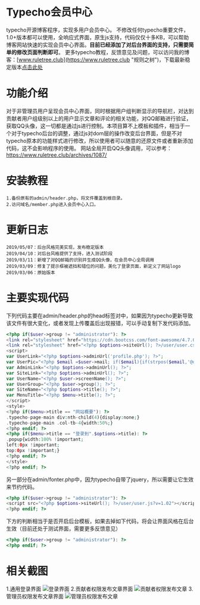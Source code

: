 # Typecho会员中心

typecho开源博客程序，实现多用户会员中心。
不修改任何typecho重要文件，1.0+版本都可以使用，全响应式界面，原生js支持，代码仅仅十多KB，可以帮助博客网站快速的实现会员中心界面。**目前已经添加了对后台界面的支持，只需要简单的修改页面判断即可**。
更多typecho教程，反馈意见及问题，可以访问我的博客：[www.ruletree.club](https://www.ruletree.club "规则之树")，下载最新稳定版本[点击此处](https://github.com/buxia97/Typecho-user/releases/download/v1.10/TypechoUser-release.tar.gz "TypechoUser-release.tar.gz") 

# 功能介绍

对于非管理员用户呈现会员中心界面，同时根据用户组判断显示的导航栏，对达到贡献者用户组级别以上的用户显示文章和评论的相关功能，对QQ邮箱进行验证，获取QQ头像，这一切都是通过js进行控制。本项目算不上模板和插件，相当于一个对于typecho后台的调整，通过js对dom层的操作改变后台界面，但是不对typecho原本的功能样式进行修改，所以使用者可以随意的还原文件或者重新添加代码，这不会影响程序的使用。
网站全局开启QQ头像调用，可以参考：https://www.ruletree.club/archives/1087/

# 安装教程

	1.备份原有的admin/header.php，将文件覆盖到根目录。
	2.访问域名/member.php进入会员中心入口。

# 更新日志

	2019/05/07：后台风格完美实现，发布稳定版本
	2019/04/10：对后台风格提供了支持，进入测试阶段
	2019/03/11：新增了对QQ邮箱的识别并生成QQ头像，在会员中心全局调用
	2019/03/09：修复了提示框被遮挡和错位的问题，美化了登录页面，新定义了网站logo
	2019/03/06：原始版本

# 主要实现代码

下列代码主要在admin/header.php的head标签对中，如果因为typecho更新导致该文件有很大变化，或者发现上传覆盖后出现报错，可以手动复制下发代码添加。
``` php
<?php if($user->group != "administrator"): ?>
<link rel="stylesheet" href="https://cdn.bootcss.com/font-awesome/4.7.0/css/font-awesome.css">
<link rel="stylesheet" href="<?php $options->siteUrl(); ?>/user/user.css?v=1.10">
<script>
var UserLink="<?php $options->adminUrl('profile.php'); ?>";
var UserPic="<?php $email =$user->mail; if($email){if(strpos($email,'@qq.com') !==false){$email=str_replace('@qq.com','',$email);echo '//q1.qlogo.cn/g?b=qq&nk='.$email.'&';}else{$email= md5($email);echo '//cdn.v2ex.com/gravatar/'.$email.'?';}}else{echo '//cdn.v2ex.com/gravatar/null?';} ?>";
var AdminLink="<?php $options->adminUrl(); ?>";
var SiteLink="<?php $options->adminUrl(); ?>";
var UserName="<?php $user->screenName(); ?>";
var UserGroup="<?php $user->group(); ?>";
var SiteName="<?php $options->title(); ?>";
var MenuTitle="<?php $menu->title(); ?>";
</script>
<style>
<?php if($menu->title == "网站概要"): ?>
.typecho-page-main div:nth-child(4){display:none;}
.typecho-page-main .col-tb-4{width:50%;}
<?php endif; ?>
<?php if($menu->title == "登录到".$options->title): ?>
.popup{width:100% !important;
left:0px !important;
top:0px !important;}
<?php endif; ?>
</style>
<?php endif; ?>
```

另一部分在admin/fonter.php中，因为typecho自带了jquery，所以需要让它生效来节约代码。
``` php
<?php if($user->group != "administrator"): ?>
<script src="<?php $options->siteUrl(); ?>/user/user.js?v=1.02"></script>
<?php endif; ?>
```
下方的判断相当于是否开启后台模板，如果去掉如下代码，将会让界面风格在后台生效（目前还处于测试界面，需要更多反馈意见）
``` php
<?php if($user->group != "administrator"): ?>
<?php endif; ?>
```
# 相关截图
1.通用登录界面
![登录界面](https://github.com/buxia97/Typecho-user/blob/master/%E6%88%AA%E5%9B%BE/%E7%99%BB%E5%BD%95%E7%95%8C%E9%9D%A2.png?raw=true)
2.贡献者权限发布文章界面
![贡献者权限发布文章](https://github.com/buxia97/Typecho-user/blob/master/%E6%88%AA%E5%9B%BE/%E6%BC%94%E7%A4%BA%E6%88%AA%E5%9B%BE.png?raw=true)
3.管理员权限发布文章界面
![管理员权限发布文章](https://github.com/buxia97/Typecho-user/blob/master/%E6%88%AA%E5%9B%BE/%E5%90%8E%E5%8F%B0%E6%A0%B7%E5%BC%8F.png?raw=true)
 

